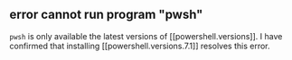 
## error cannot run program "pwsh"

`pwsh` is only available the latest versions of [[powershell.versions]]. I have confirmed that installing [[powershell.versions.7.1]] resolves this error.